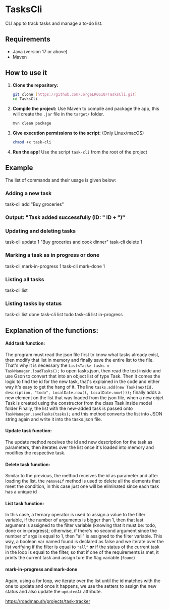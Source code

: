 # TasksCli
CLI app to track tasks and manage a to-do list.

## Requirements
- Java (version 17 or above)
- Maven

## How to use it
1.  **Clone the repository:**
    ```bash
    git clone [https://github.com/JorgeLR0610/TasksCli.git]
    cd TasksCli
    ```

2.  **Compile the project:**
    Use Maven to compile and package the app, this will create the `.jar` file in the `target/` folder.
    ```bash
    mvn clean package
    ```

3.  **Give execution permissions to the script:**
    (Only Linux/macOS)
    ```bash
    chmod +x task-cli
    ```

4.  **Run the app!**
    Use the script `task-cli` from the root of the project

## Example
The list of commands and their usage is given below:

### Adding a new task
task-cli add "Buy groceries"
### Output: "Task added successfully (ID: " ID + ")"
### Updating and deleting tasks
task-cli update 1 "Buy groceries and cook dinner"
task-cli delete 1
### Marking a task as in progress or done
task-cli mark-in-progress 1
task-cli mark-done 1
### Listing all tasks
task-cli list
### Listing tasks by status
task-cli list done
task-cli list todo
task-cli list in-progress

## Explanation of the functions:

#### Add task function:
The program must read the json file first to know what tasks already exist, then modify that list in memory and finally save the entire list to the file.
That's why it is necessary the `List<Task> tasks = TaskManager.loadTasks();` to open tasks.json, then read the text inside and use Gson to convert that into an object list of type Task.
Then it comes the logic to find the id for the new task, that's explained in the code and either way it's easy to get the hang of it.
The line `tasks.add(new Task(nextId, description, "todo", LocalDate.now(), LocalDate.now()));` finally adds a new element on the list that was loaded from the json file, when a new objet Task is created using the constructor from the class Task inside model folder
Finally, the list with the new-added task is passed onto `TaskManager.saveTasks(tasks);` and this method converts the list into JSON string again and write it into the tasks.json file.

#### Update task function:
The update method receives the id and new description for the task as parameters, then iterates over the list once it's loaded into memory and modifies the respective task.

#### Delete task function:
Similar to the previous, the method receives the id as parameter and after loading the list, the `removeIf` method is used to delete all the elements that meet the condition, in this case just one will be eliminated since each task has a unique id

#### List task function:
In this case, a ternary operator is used to assign a value to the filter variable, if the number of arguments is bigger than 1, then that last argument is assigned to the filter variable (knowing that it must be: todo, done or in-progress); otherwise, if there's no second argument since the number of args is equal to 1, then "all" is assigned to the filter variable. This way, a boolean var named found is declared as false and we iterate over the list verifying if the filter is equal to `"all"` **or** if the status of the current task in the loop is equal to the filter, so that if one of the requirements is met, it prints the current task and assign ture the flag variable (`found`)

#### mark-in-progress and mark-done
Again, using a for loop, we iterate over the list until the id matches with the one to update and once it happens, we use the setters to assign the new status and also update the `updatedAt` attribute.

https://roadmap.sh/projects/task-tracker